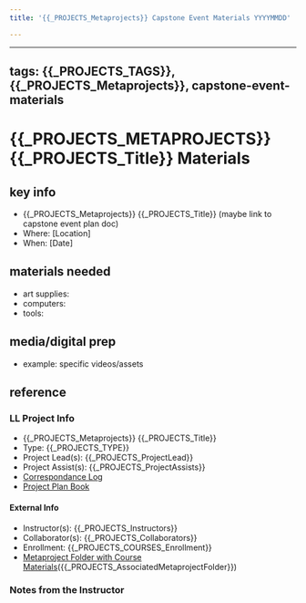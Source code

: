 ```yaml
---
title: '{{_PROJECTS_Metaprojects}} Capstone Event Materials YYYYMMDD'

---
```


---
tags: {{_PROJECTS_TAGS}}, {{_PROJECTS_Metaprojects}}, capstone-event-materials
---

#  {{_PROJECTS_METAPROJECTS}} {{_PROJECTS_Title}} Materials

## key info
- {{_PROJECTS_Metaprojects}} {{_PROJECTS_Title}} (maybe link to capstone event plan doc)
- Where: [Location]
- When: [Date]

## materials needed

* art supplies: 
* computers: 
* tools: 
   
## media/digital prep
* example: specific videos/assets 


## reference
### LL Project Info
* {{_PROJECTS_Metaprojects}} {{_PROJECTS_Title}}
* Type: {{_PROJECTS_TYPE}}
* Project Lead(s): {{_PROJECTS_ProjectLead}}
* Project Assist(s): {{_PROJECTS_ProjectAssists}}
* [Correspondance Log]({{_PROJECTS_METAPROJECTS_CorrespondanceLog}})
* [Project Plan Book]({{ProjectPlanBookUrl}})

#### External Info
* Instructor(s): {{_PROJECTS_Instructors}}
* Collaborator(s): {{_PROJECTS_Collaborators}}
* Enrollment: {{_PROJECTS_COURSES_Enrollment}}
* [Metaproject Folder with Course Materials]({{_PROJECTS_AssociatedMetaprojectFolder}})({{_PROJECTS_AssociatedMetaprojectFolder}})

### Notes from the Instructor





